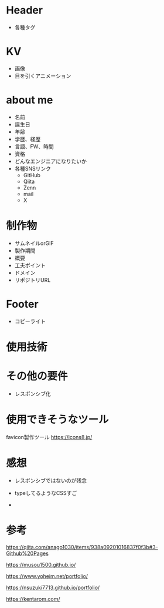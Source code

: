 # Header

- 各種タグ

# KV

- 画像
- 目を引くアニメーション
  
# about me

- 名前
- 誕生日
- 年齢
- 学歴、経歴
- 言語、FW、時間
- 資格
- どんなエンジニアになりたいか
- 各種SNSリンク
  - GitHub
  - Qiita
  - Zenn
  - mail
  - X

# 制作物

- サムネイルorGIF
- 製作期間
- 概要
- 工夫ポイント
- ドメイン
- リポジトリURL

# Footer

- コピーライト
 
# 使用技術

# その他の要件

- レスポンシブ化

# 使用できそうなツール
favicon製作ツール
https://icons8.jp/

# 感想

- レスポンシブではないのが残念
- typeしてるようなCSSすご

- 

# 参考

https://qiita.com/anago1030/items/938a09201016837f0f3b#3-Github%20Pages

https://musou1500.github.io/

https://www.yoheim.net/portfolio/

https://nsuzuki7713.github.io/portfolio/

https://kentarom.com/


